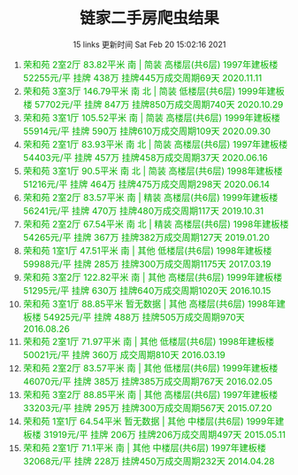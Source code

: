 <html>
  <head>
  <meta charset="utf-8"/>
  <title>house info</title>
  </head>
  <body>
  <center>
    <h1>链家二手房爬虫结果</h1>
    <p>15 links 更新时间 Sat Feb 20 15:02:16 2021 </p>
  </center>
    <ol align="left">
        <li><font color="#04B404" size="3">荣和苑 2室2厅 83.82平米 南 | 简装 高楼层(共6层) 1997年建板楼 52255元/平 挂牌 438万 挂牌445万成交周期69天 2020.11.11</a></font></li>
        <li><font color="#04B404" size="3">荣和苑 3室3厅 146.79平米 南 北 | 简装 低楼层(共6层) 1999年建板楼 57702元/平 挂牌 847万 挂牌850万成交周期740天 2020.10.29</a></font></li>
        <li><font color="#04B404" size="3">荣和苑 3室1厅 105.52平米 南 | 简装 高楼层(共6层) 1999年建板楼 55914元/平 挂牌 590万 挂牌610万成交周期109天 2020.09.30</a></font></li>
        <li><font color="#04B404" size="3">荣和苑 2室1厅 83.93平米 南 北 | 简装 高楼层(共6层) 1997年建板楼 54403元/平 挂牌 457万 挂牌458万成交周期37天 2020.06.16</a></font></li>
        <li><font color="#04B404" size="3">荣和苑 3室1厅 90.5平米 南 北 | 简装 高楼层(共6层) 1998年建板楼 51216元/平 挂牌 464万 挂牌475万成交周期298天 2020.06.14</a></font></li>
        <li><font color="#04B404" size="3">荣和苑 2室2厅 83.57平米 南 | 精装 高楼层(共6层) 1999年建板楼 56241元/平 挂牌 470万 挂牌480万成交周期117天 2019.10.31</a></font></li>
        <li><font color="#04B404" size="3">荣和苑 2室2厅 67.54平米 南 北 | 精装 高楼层(共6层) 1998年建板楼 54265元/平 挂牌 367万 挂牌382万成交周期127天 2019.01.20</a></font></li>
        <li><font color="#04B404" size="3">荣和苑 1室1厅 47.51平米 南 | 其他 低楼层(共6层) 1998年建板楼 59988元/平 挂牌 285万 挂牌300万成交周期1175天 2017.03.19</a></font></li>
        <li><font color="#04B404" size="3">荣和苑 3室2厅 122.82平米 南 | 其他 高楼层(共6层) 1999年建板楼 51295元/平 挂牌 630万 挂牌640万成交周期1020天 2016.10.15</a></font></li>
        <li><font color="#04B404" size="3">荣和苑 3室1厅 88.85平米 暂无数据 | 其他 高楼层(共6层) 1998年建板楼 54925元/平 挂牌 488万 挂牌505万成交周期970天 2016.08.26</a></font></li>
        <li><font color="#04B404" size="3">荣和苑 2室1厅 71.97平米 南 | 其他 低楼层(共6层) 1998年建板楼 50021元/平 挂牌 360万 成交周期810天 2016.03.19</a></font></li>
        <li><font color="#04B404" size="3">荣和苑 2室2厅 83.57平米 南 | 其他 低楼层(共6层) 1999年建板楼 46070元/平 挂牌 385万 挂牌385万成交周期767天 2016.02.05</a></font></li>
        <li><font color="#04B404" size="3">荣和苑 3室2厅 88.85平米 南 | 其他 高楼层(共6层) 1997年建板楼 33203元/平 挂牌 295万 挂牌300万成交周期567天 2015.07.20</a></font></li>
        <li><font color="#04B404" size="3">荣和苑 1室1厅 64.54平米 暂无数据 | 其他 中楼层(共6层) 1999年建板楼 31919元/平 挂牌 206万 挂牌206万成交周期497天 2015.05.11</a></font></li>
        <li><font color="#04B404" size="3">荣和苑 2室1厅 71.1平米 南 | 其他 中楼层(共6层) 1997年建板楼 32068元/平 挂牌 228万 挂牌450万成交周期232天 2014.04.28</a></font></li>
        </ol>
  </body>
</html>